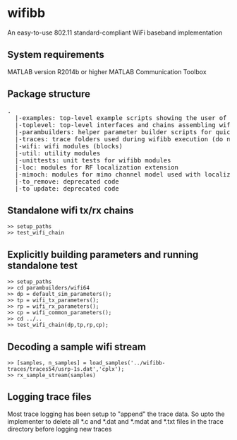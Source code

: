 # wifibb
An easy-to-use 802.11 standard-compliant WiFi baseband implementation

## System requirements
MATLAB version R2014b or higher
MATLAB Communication Toolbox


## Package structure

<pre>
.
  |-examples: top-level example scripts showing the user of wifibb
  |-toplevel: top-level interfaces and chains assembling wifibb modules
  |-parambuilders: helper parameter builder scripts for quick start
  |-traces: trace folders used during wifibb execution (do not modify)
  |-wifi: wifi modules (blocks)
  |-util: utility modules
  |-unittests: unit tests for wifibb modules
  |-loc: modules for RF localization extension
  |-mimoch: modules for mimo channel model used with localization
  |-to_remove: deprecated code
  |-to_update: deprecated code
</pre>

## Standalone wifi tx/rx chains

```
>> setup_paths
>> test_wifi_chain
```


## Explicitly building parameters and running standalone test

```
>> setup_paths
>> cd parambuilders/wifi64
>> dp = default_sim_parameters();
>> tp = wifi_tx_parameters();
>> rp = wifi_rx_parameters();
>> cp = wifi_common_parameters();
>> cd ../..
>> test_wifi_chain(dp,tp,rp,cp);
```

## Decoding a sample wifi stream

```
>> [samples, n_samples] = load_samples('../wifibb-traces/traces54/usrp-1s.dat','cplx');
>> rx_sample_stream(samples)
```

## Logging trace files

Most trace logging has been setup to "append" the trace data. So upto the implementer to delete all *.c and *.dat and *.mdat and *.txt files 
in the trace directory before logging new traces
